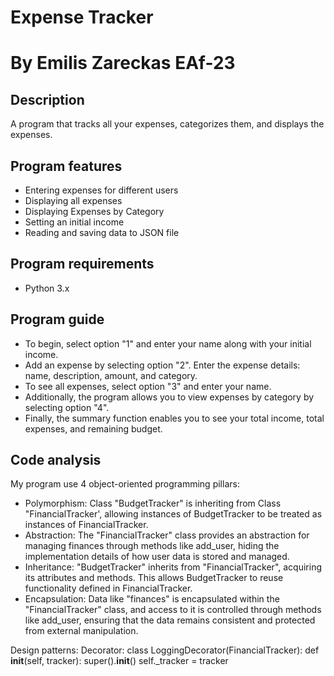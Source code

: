 # Expense Tracker
# By Emilis Zareckas EAf-23
## Description
A program that tracks all your expenses, categorizes them, and displays the expenses.

## Program features
- Entering expenses for different users
- Displaying all expenses 
- Displaying Expenses by Category
- Setting an initial income
- Reading and saving data to JSON file

## Program requirements
- Python 3.x

## Program guide
- To begin, select option "1" and enter your name along with your initial income.
- Add an expense by selecting option "2". Enter the expense details: name, description, amount, and category.
- To see all expenses, select option "3" and enter your name.
- Additionally, the program allows you to view expenses by category by selecting option "4".
- Finally, the summary function enables you to see your total income, total expenses, and remaining budget.

## Code analysis
My program use 4 object-oriented programming pillars:
- Polymorphism: Class "BudgetTracker" is inheriting from Class "FinancialTracker', allowing instances of BudgetTracker to be treated as instances of FinancialTracker.
- Abstraction: The "FinancialTracker" class provides an abstraction for managing finances through methods like add_user, hiding the implementation details of how user data is stored and managed.
- Inheritance: "BudgetTracker" inherits from "FinancialTracker", acquiring its attributes and methods. This allows BudgetTracker to reuse functionality defined in FinancialTracker.
- Encapsulation: Data like "finances" is encapsulated within the "FinancialTracker" class, and access to it is controlled through methods like add_user, ensuring that the data remains consistent and protected from external manipulation.

Design patterns:
Decorator:
            class LoggingDecorator(FinancialTracker):
          def __init__(self, tracker):
              super().__init__()
              self._tracker = tracker


